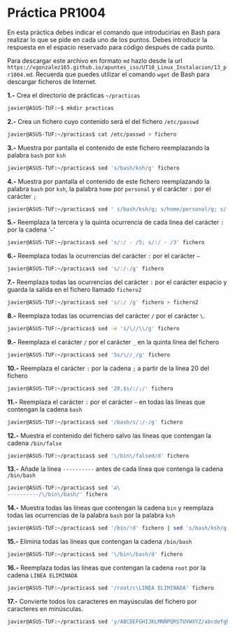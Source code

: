 # Práctica PR1004

En esta práctica debes indicar el comando que introducirías en Bash para realizar lo que se pide en cada uno de los puntos. Debes introducir la respuesta en el espacio reservado para código después de cada punto.

Para descargar este archivo en formato `md` hazlo desde la url `https://vgonzalez165.github.io/apuntes_iso/UT10_Linux_Instalacion/13_pr1004.md`. Recuerda que puedes utilizar el comando `wget` de Bash para descargar ficheros de Internet.


**1.-** Crea el directorio de prácticas `~/practicas`
```bash
javier@ASUS-TUF:~$ mkdir practicas
```

**2.-** Crea un fichero cuyo contenido será el del fichero `/etc/passwd`
```bash
javier@ASUS-TUF:~/practicas$ cat /etc/passwd > fichero
```
**3.-** Muestra por pantalla el contenido de este fichero reemplazando la palabra `bash` por `ksh`
```bash
javier@ASUS-TUF:~/practicas$ sed 's/bash/ksh/g' fichero
```

**4.-** Muestra por pantalla el contenido de este fichero reemplazando la palabra `bash` por `ksh`, la palabra `home` por `personal` y el carácter `:` por el carácter `;`
```bash
javier@ASUS-TUF:~/practicas$ sed ' s/bash/ksh/g; s/home/personal/g; s/:/;/g' fichero 
```

**5.-** Reemplaza la tercera y la quinta ocurrencia de cada línea del carácter `:` por la cadena ‘` – `‘
```bash
javier@ASUS-TUF:~/practicas$ sed 's/:/ - /5; s/:/ - /3' fichero
```

**6.-** Reemplaza todas la ocurrencias del carácter `:` por el carácter `–`
```bash
javier@ASUS-TUF:~/practicas$ sed 's/:/-/g' fichero
```

**7.-** Reemplaza todas las ocurrencias del carácter `:` por el carácter espacio y guarda la salida en el fichero llamado `fichero2`
```bash
javier@ASUS-TUF:~/practicas$ sed 's/:/ /g' fichero > fichero2
```

**8.-** Reemplaza todas las ocurrencias del carácter `/` por el carácter `\`.
```bash
javier@ASUS-TUF:~/practicas$ sed -e 's/\//\\/g' fichero
```

**9.-** Reemplaza el carácter `/` por el carácter `_` en la quinta línea del fichero
```bash
javier@ASUS-TUF:~/practicas$ sed '5s/\//_/g' fichero
```

**10.-** Reemplaza el carácter `:` por la cadena ` ; ` a partir de la línea 20 del fichero
```bash
javier@ASUS-TUF:~/practicas$ sed '20,$s/:/;/' fichero
```

**11.-** Reemplaza el carácter `:` por el carácter `–` en todas las líneas que contengan la cadena `bash`
```bash
javier@ASUS-TUF:~/practicas$ sed '/bash/s/:/-/g' fichero
```

**12.-** Muestra el contenido del fichero salvo las líneas que contengan la cadena `/bin/false`
```bash
javier@ASUS-TUF:~/practicas$ sed '\/bin\/falsed/d' fichero
```

**13.-** Añade la línea `----------` antes de cada línea que contenga la cadena `/bin/bash`
```bash
javier@ASUS-TUF:~/practicas$ sed 'a\
----------/\/bin\/bash/' fichero
```

**14.-** Muestra todas las líneas que contengan la cadena `bin` y reemplaza todas las ocurrencias de la palabra `bash` por la palabra `ksh`
```bash
javier@ASUS-TUF:~/practicas$ sed '/bin/!d' fichero | sed 's/bash/ksh/g' fichero
```

**15.-** Elimina todas las líneas que contengan la cadena `/bin/bash`
```bash
javier@ASUS-TUF:~/practicas$ sed '\/bin\/bash/d' fichero
```

**16.-** Reemplaza todas las líneas que contengan la cadena `root` por la cadena `LINEA ELIMINADA`
```bash
javier@ASUS-TUF:~/practicas$ sed '/root/c\LINEA ELIMINADA' fichero
```

**17.-** Convierte todos los caracteres en mayúsculas del fichero por caracteres en minúsculas.
```bash
javier@ASUS-TUF:~/practicas$ sed 'y/ABCDEFGHIJKLMNÑPQRSTUVWXYZ/abcdefghijklmnñpqrstuvwxyz/' fichero
```
